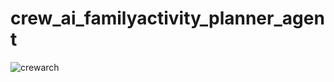 # crew_ai_familyactivity_planner_agent
![crewarch](https://github.com/user-attachments/assets/65b5ee2b-e53c-4059-bc1e-1f6f3f55e7e6)
